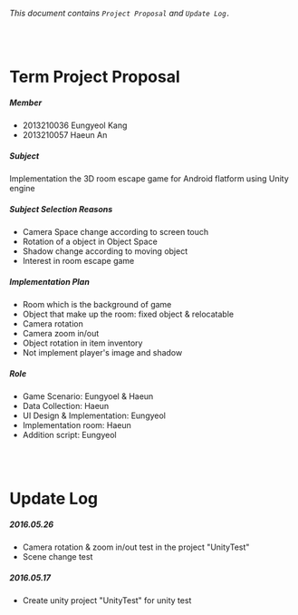 _This document contains `Project Proposal` and `Update Log.`_


<br><br>


# Term Project Proposal


##### Member

* 2013210036 Eungyeol Kang
* 2013210057 Haeun An


##### Subject

Implementation the 3D room escape game for Android flatform using Unity engine


##### Subject Selection Reasons

* Camera Space change according to screen touch
* Rotation of a object in Object Space
* Shadow change according to moving object
* Interest in room escape game


##### Implementation Plan

* Room which is the background of game
* Object that make up the room: fixed object & relocatable
* Camera rotation
* Camera zoom in/out
* Object rotation in item inventory
* Not implement player's image and shadow


##### Role

* Game Scenario: Eungyoel & Haeun
* Data Collection: Haeun
* UI Design & Implementation: Eungyeol
* Implementation room: Haeun
* Addition script: Eungyeol


<br><br>


# Update Log

##### 2016.05.26

* Camera rotation & zoom in/out test in the project "UnityTest"
* Scene change test


##### 2016.05.17

* Create unity project "UnityTest" for unity test
